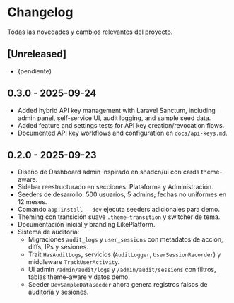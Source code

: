 # Changelog

Todas las novedades y cambios relevantes del proyecto.

## [Unreleased]

- (pendiente)

## 0.3.0 - 2025-09-24

- Added hybrid API key management with Laravel Sanctum, including admin panel, self-service UI, audit logging, and sample seed data.
- Added feature and settings tests for API key creation/revocation flows.
- Documented API key workflows and configuration en `docs/api-keys.md`.

## 0.2.0 - 2025-09-23

- Diseño de Dashboard admin inspirado en shadcn/ui con cards theme-aware.
- Sidebar reestructurado en secciones: Plataforma y Administración.
- Seeders de desarrollo: 500 usuarios, 5 admins; fechas no uniformes en 12 meses.
- Comando `app:install --dev` ejecuta seeders adicionales para demo.
- Theming con transición suave `.theme-transition` y switcher de tema.
- Documentación inicial y branding LikePlatform.
- Sistema de auditoría:
  - Migraciones `audit_logs` y `user_sessions` con metadatos de acción, diffs, IPs y sesiones.
  - Trait `HasAuditLogs`, servicios (`AuditLogger`, `UserSessionRecorder`) y middleware `TrackUserActivity`.
  - UI admin `/admin/audit/logs` y `/admin/audit/sessions` con filtros, tablas theme-aware y datos demo.
  - Seeder `DevSampleDataSeeder` ahora genera registros falsos de auditoría y sesiones.
